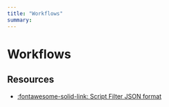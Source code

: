 ```yaml
---
title: "Workflows"
summary:
---
```


Workflows
===

Resources
---

- [:fontawesome-solid-link: Script Filter JSON
    format](https://www.alfredapp.com/help/workflows/inputs/script-filter/json/)
